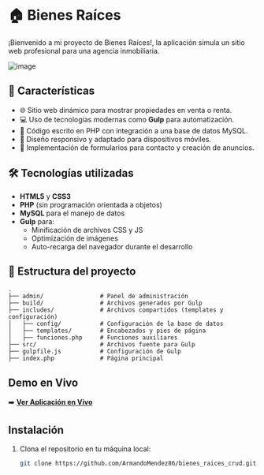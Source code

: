 # 🏠 Bienes Raíces

¡Bienvenido a mi proyecto de Bienes Raíces!, la aplicación simula un sitio web profesional para una agencia inmobiliaria.

![image](https://github.com/user-attachments/assets/9eb45947-8df0-469d-a474-bffb025596cf)


## 🌟 Características

- 🌐 Sitio web dinámico para mostrar propiedades en venta o renta.
- 💻 Uso de tecnologías modernas como **Gulp** para automatización.
- 📄 Código escrito en PHP con integración a una base de datos MySQL.
- 📱 Diseño responsivo y adaptado para dispositivos móviles.
- 🔧 Implementación de formularios para contacto y creación de anuncios.

## 🛠️ Tecnologías utilizadas

- **HTML5** y **CSS3**
- **PHP** (sin programación orientada a objetos)
- **MySQL** para el manejo de datos
- **Gulp** para:
  - Minificación de archivos CSS y JS
  - Optimización de imágenes
  - Auto-recarga del navegador durante el desarrollo

## 📂 Estructura del proyecto

```plaintext
.
├── admin/                # Panel de administración
├── build/                # Archivos generados por Gulp
├── includes/             # Archivos compartidos (templates y configuración)
│   ├── config/           # Configuración de la base de datos
│   ├── templates/        # Encabezados y pies de página
│   ├── funciones.php     # Funciones auxiliares
├── src/                  # Archivos fuente para Gulp
├── gulpfile.js           # Configuración de Gulp
├── index.php             # Página principal
```

## Demo en Vivo
➡️ **[Ver Aplicación en Vivo](https://bienes-raices.damedominio.xyz)**

## Instalación

1. Clona el repositorio en tu máquina local:
   ```bash
   git clone https://github.com/ArmandoMendez86/bienes_raices_crud.git



